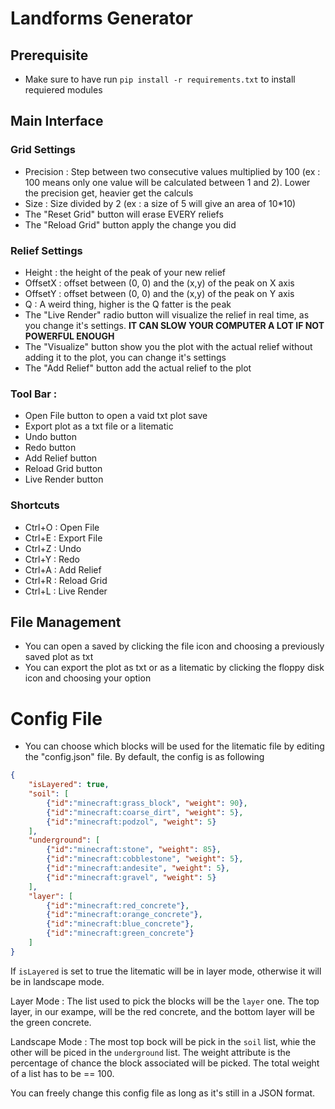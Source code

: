# Landforms Generator

## Prerequisite
- Make sure to have run `pip install -r requirements.txt` to install requiered modules

## Main Interface
### Grid Settings
- Precision : Step between two consecutive values multiplied by 100 (ex : 100 means only one value will be calculated between 1 and 2). Lower the precision get, heavier get the calculs
- Size : Size divided by 2 (ex : a size of 5 will give an area of 10\*10)
- The "Reset Grid" button will erase EVERY reliefs
- The "Reload Grid" button apply the change you did

### Relief Settings
- Height : the height of the peak of your new relief
- OffsetX : offset between (0, 0) and the (x,y) of the peak on X axis
- OffsetY : offset between (0, 0) and the (x,y) of the peak on Y axis
- Q : A weird thing, higher is the Q fatter is the peak
- The "Live Render" radio button will visualize the relief in real time, as you change it's settings. **IT CAN SLOW YOUR COMPUTER A LOT IF NOT POWERFUL ENOUGH**
- The "Visualize" button show you the plot with the actual relief without adding it to the plot, you can change it's settings
- The "Add Relief" button add the actual relief to the plot

### Tool Bar :
- Open File button to open a vaid txt plot save
- Export plot as a txt file or a litematic
- Undo button
- Redo button
- Add Relief button
- Reload Grid button
- Live Render button

### Shortcuts
- Ctrl+O : Open File
- Ctrl+E : Export File
- Ctrl+Z : Undo
- Ctrl+Y : Redo
- Ctrl+A : Add Relief
- Ctrl+R : Reload Grid
- Ctrl+L : Live Render

## File Management
- You can open a saved by clicking the file icon and choosing a previously saved plot as txt
- You can export the plot as txt or as a litematic by clicking the floppy disk icon and choosing your option

# Config File
- You can choose which blocks will be used for the litematic file by editing the "config.json" file. By default, the config is as following
```json
{
	"isLayered": true,
	"soil": [
		{"id":"minecraft:grass_block", "weight": 90},
		{"id":"minecraft:coarse_dirt", "weight": 5},
		{"id":"minecraft:podzol", "weight": 5}
	],
	"underground": [
		{"id":"minecraft:stone", "weight": 85},
		{"id":"minecraft:cobblestone", "weight": 5},
		{"id":"minecraft:andesite", "weight": 5},
		{"id":"minecraft:gravel", "weight": 5}
	],
	"layer": [
		{"id":"minecraft:red_concrete"},
		{"id":"minecraft:orange_concrete"},
		{"id":"minecraft:blue_concrete"},
		{"id":"minecraft:green_concrete"}
	]
}
```

If `isLayered` is set to true the litematic will be in layer mode, otherwise it will be in landscape mode.

Layer Mode :
The list used to pick the blocks will be the `layer` one.
The top layer, in our exampe, will be the red concrete, and the bottom layer will be the green concrete.

Landscape Mode :
The most top bock will be pick in the `soil` list, whie the other will be piced in the `underground` list.
The weight attribute is the percentage of chance the block associated will be picked.
The total weight of a list has to be == 100.


You can freely change this config file as long as it's still in a JSON format.
